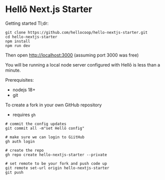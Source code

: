 # Hellō Next.js Starter

Getting started Tl;dr:

```
git clone https://github.com/hellocoop/hello-nextjs-starter.git
cd hello-nextjs-starter
npm install
npm run dev
```

Then open <http://localhost:3000> (assuming port 3000 was free)

You will be running a local node server configured with Hellō is less than a minute.

Prerequisites:

- nodejs 18+
- git

To create a fork in your own GitHub repository

- requires `gh` 

```
# commit the config updates
git commit all -m"set Hellō config"

# make sure we can login to GiitHub
gh auth login

# create the repo 
gh repo create hello-nextjs-starter --private

# set remote to be your fork and push code up
git remote set-url origin hello-nextjs-starter
git push
```